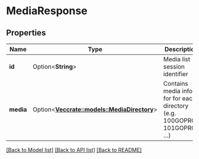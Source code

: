 # MediaResponse

## Properties

Name | Type | Description | Notes
------------ | ------------- | ------------- | -------------
**id** | Option<**String**> | Media list session identifier | [optional]
**media** | Option<[**Vec<crate::models::MediaDirectory>**](MediaDirectory.md)> | Contains media info for for each directory (e.g. 100GOPRO/, 101GOPRO/, …) | [optional]

[[Back to Model list]](../README.md#documentation-for-models) [[Back to API list]](../README.md#documentation-for-api-endpoints) [[Back to README]](../README.md)


